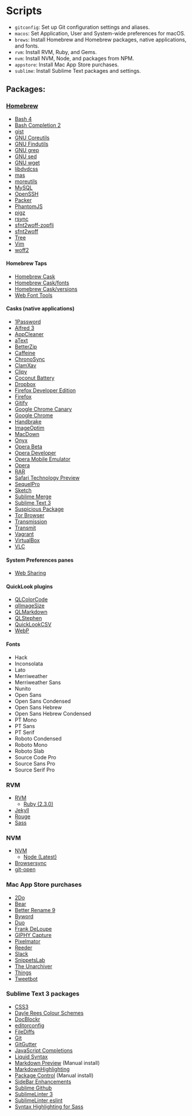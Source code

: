 # Scripts

- `gitconfig`: Set up Git configuration settings and aliases.
- `macos`: Set Application, User and System-wide preferences for macOS.
- `brews`: Install Homebrew and Homebrew packages, native applications, and fonts.
- `rvm`: Install RVM, Ruby, and Gems.
- `nvm`: Install NVM, Node, and packages from NPM.
- `appstore`: Install Mac App Store purchases.
- `sublime`: Install Sublime Text packages and settings.

## Packages:

### [Homebrew](http://brew.sh)

- [Bash 4](http://www.gnu.org/software/bash/)
- [Bash Completion 2](https://bash-completion.alioth.debian.org/)
- [gist](https://github.com/defunkt/gist)
- [GNU Coreutils](http://www.gnu.org/software/coreutils/coreutils.html)
- [GNU Findutils](http://www.gnu.org/software/findutils/)
- [GNU grep](https://www.gnu.org/software/grep/)
- [GNU sed](https://www.gnu.org/software/sed/)
- [GNU wget](https://www.gnu.org/software/wget/)
- [libdvdcss](https://www.videolan.org/developers/libdvdcss.html)
- [mas](https://github.com/mas-cli/mas)
- [moreutils](https://joeyh.name/code/moreutils/)
- [MySQL](https://dev.mysql.com/doc/refman/5.6/en/)
- [OpenSSH](http://www.openssh.com/)
- [Packer](https://www.packer.io/)
- [PhantomJS](http://phantomjs.org/)
- [pigz](https://zlib.net/pigz/)
- [rsync](https://rsync.samba.org/)
- [sfnt2woff-zopfli](https://github.com/bramstein/sfnt2woff-zopfli)
- [sfnt2woff](https://github.com/bramstein/sfnt2woff)
- [Tree](http://mama.indstate.edu/users/ice/tree/)
- [Vim](https://vim.sourceforge.io/)
- [woff2](https://github.com/google/woff2)

#### Homebrew Taps

- [Homebrew Cask](https://github.com/caskroom/homebrew-cask)
- [Homebrew Cask/fonts](https://github.com/caskroom/homebrew-fonts)
- [Homebrew Cask/versions](https://github.com/caskroom/homebrew-versions)
- [Web Font Tools](https://github.com/bramstein/homebrew-webfonttools)

#### Casks (native applications)

- [1Password](https://1password.com/)
- [Alfred 3](https://www.alfredapp.com/)
- [AppCleaner](https://freemacsoft.net/appcleaner/)
- [aText](https://www.trankynam.com/atext/)
- [BetterZip](https://macitbetter.com/)
- [Caffeine](http://lightheadsw.com/caffeine/)
- [ChronoSync](http://www.econtechnologies.com/chronosync/overview.html)
- [ClamXav](https://www.clamxav.com/)
- [Clipy](https://clipy-app.com/)
- [Coconut Battery](http://www.coconut-flavour.com/coconutbattery/)
- [Dropbox](http://www.dropbox.com)
- [Firefox Developer Edition](https://www.mozilla.org/en-US/firefox/developer/)
- [Firefox](https://www.mozilla.org/en-US/firefox/products/)
- [Gitify](http://gitify.io/)
- [Google Chrome Canary](https://www.google.com/chrome/browser/canary.html)
- [Google Chrome](http://www.google.com/chrome/)
- [Handbrake](http://handbrake.fr)
- [ImageOptim](https://imageoptim.com/)
- [MacDown](http://macdown.uranusjr.com/)
- [Onyx](http://www.titanium.free.fr/onyx.html)
- [Opera Beta](http://www.opera.com/computer/beta)
- [Opera Developer](http://www.opera.com/developer)
- [Opera Mobile Emulator](http://www.opera.com/developer/mobile-emulator)
- [Opera](http://www.opera.com/)
- [RAR](http://www.rarlab.com/)
- [Safari Technology Preview](https://developer.apple.com/safari/technology-preview/)
- [SequelPro](http://www.sequelpro.com/)
- [Sketch](https://www.sketchapp.com)
- [Sublime Merge](https://www.sublimemerge.com/)
- [Sublime Text 3](http://www.sublimetext.com/3)
- [Suspicious Package](http://www.mothersruin.com/software/SuspiciousPackage/)
- [Tor Browser](https://www.torproject.org/projects/torbrowser.html.en)
- [Transmission](http://www.transmissionbt.com/)
- [Transmit](https://panic.com/transmit/)
- [Vagrant](https://www.vagrantup.com/)
- [VirtualBox](https://www.virtualbox.org/)
- [VLC](http://www.videolan.org/vlc/index.html)

#### System Preferences panes

- [Web Sharing](https://clickontyler.com/web-sharing/)

#### QuickLook plugins

- [QLColorCode](https://code.google.com/p/qlcolorcode/)
- [qlImageSize](https://github.com/Nyx0uf/qlImageSize)
- [QLMarkdown](https://github.com/toland/qlmarkdown)
- [QLStephen](https://github.com/whomwah/qlstephen)
- [QuickLookCSV](https://github.com/p2/quicklook-csv)
- [WebP](https://github.com/dchest/webp-quicklook)

#### Fonts

- Hack
- Inconsolata
- Lato
- Merriweather
- Merriweather Sans
- Nunito
- Open Sans
- Open Sans Condensed
- Open Sans Hebrew
- Open Sans Hebrew Condensed
- PT Mono
- PT Sans
- PT Serif
- Roboto Condensed
- Roboto Mono
- Roboto Slab
- Source Code Pro
- Source Sans Pro
- Source Serif Pro

### RVM

- [RVM](https://rvm.io)
  - [Ruby (2.3.0)](https://www.ruby-lang.org/en/)
- [Jekyll](http://jekyllrb.com/)
- [Rouge](http://rouge.jneen.net/)
- [Sass](http://sass-lang.com/)

### NVM

- [NVM](https://github.com/creationix/nvm)
  - [Node (Latest)](https://nodejs.org/en/)
- [Browsersync](http://www.browsersync.io/)
- [git-open](https://github.com/paulirish/git-open)

### Mac App Store purchases

- [2Do](https://itunes.apple.com/us/app/2do/id477670270)
- [Bear](http://www.bear-writer.com)
- [Better Rename 9](https://itunes.apple.com/us/app/2do/id414209656)
- [Byword](https://itunes.apple.com/us/app/2do/id420212497)
- [Duo](https://itunes.apple.com/us/app/2do/id777886035)
- [Frank DeLoupe](https://itunes.apple.com/us/app/2do/id530458789)
- [GIPHY Capture](https://itunes.apple.com/us/app/giphy-capture-the-gif-maker/id668208984)
- [Pixelmator](http://www.pixelmator.com/mac/)
- [Reeder](https://itunes.apple.com/us/app/2do/id880001334)
- [Slack](https://itunes.apple.com/us/app/2do/id803453959)
- [SnippetsLab](https://itunes.apple.com/us/app/2do/id1006087419)
- [The Unarchiver](https://itunes.apple.com/us/app/2do/id425424353)
- [Things](https://itunes.apple.com/us/app/things-3/id904280696)
- [Tweetbot](https://itunes.apple.com/us/app/2do/id557168941)

### Sublime Text 3 packages

- [CSS3](https://github.com/y0ssar1an/CSS3)
- [Dayle Rees Colour Schemes](https://github.com/daylerees/colour-schemes)
- [DocBlockr](https://github.com/spadgos/sublime-jsdocs)
- [editorconfig](https://github.com/sindresorhus/editorconfig-sublime)
- [FileDiffs](https://github.com/colinta/SublimeFileDiffs)
- [Git](https://github.com/kemayo/sublime-text-git)
- [GitGutter](https://github.com/jisaacks/GitGutter)
- [JavaScript Completions](https://github.com/pichillilorenzo/JavaScript-Completions)
- [Liquid Syntax](https://github.com/siteleaf/liquid-syntax-mode)
- [Markdown Preview](https://github.com/revolunet/sublimetext-markdown-preview) (Manual install)
- [MarkdownHighlighting](https://github.com/braver/MarkdownHighlighting)
- [Package Control](https://packagecontrol.io/installation) (Manual install)
- [SideBar Enhancements](https://github.com/titoBouzout/SideBarEnhancements)
- [Sublime Github](https://github.com/bgreenlee/sublime-github)
- [SublimeLinter 3](https://github.com/SublimeLinter/SublimeLinter3)
- [SublimeLinter eslint](https://github.com/roadhump/SublimeLinter-eslint)
- [Syntax Highlighting for Sass](https://github.com/P233/Syntax-highlighting-for-Sass)
